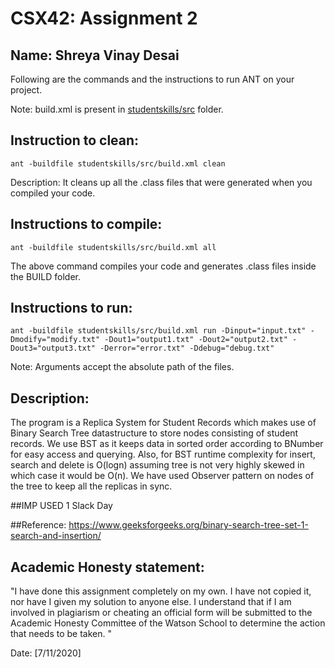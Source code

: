 # CSX42: Assignment 2
**Name:**
Shreya Vinay Desai
-----------------------------------------------------------------------

Following are the commands and the instructions to run ANT on your project.


Note: build.xml is present in [studentskills/src](./studentskills/src/) folder.

## Instruction to clean:

```commandline
ant -buildfile studentskills/src/build.xml clean
```

Description: It cleans up all the .class files that were generated when you
compiled your code.

## Instructions to compile:

```commandline
ant -buildfile studentskills/src/build.xml all
```
The above command compiles your code and generates .class files inside the BUILD folder.

## Instructions to run:

```commandline
ant -buildfile studentskills/src/build.xml run -Dinput="input.txt" -Dmodify="modify.txt" -Dout1="output1.txt" -Dout2="output2.txt" -Dout3="output3.txt" -Derror="error.txt" -Ddebug="debug.txt"
```
Note: Arguments accept the absolute path of the files.


## Description: 
The program is a Replica System for Student Records which makes use of Binary Search Tree datastructure
to store nodes consisting of student records.
We use BST as it keeps data in sorted order according to BNumber for easy access and querying.
Also, for BST runtime complexity for insert, search and delete is O(logn) assuming tree is not very highly skewed
in which case it would be O(n).
We have used Observer pattern on nodes of the tree to keep all the replicas in sync.

##IMP
USED 1 Slack Day

##Reference:
https://www.geeksforgeeks.org/binary-search-tree-set-1-search-and-insertion/


## Academic Honesty statement:

"I have done this assignment completely on my own. I have not copied
it, nor have I given my solution to anyone else. I understand that if
I am involved in plagiarism or cheating an official form will be
submitted to the Academic Honesty Committee of the Watson School to
determine the action that needs to be taken. "

Date: [7/11/2020]


